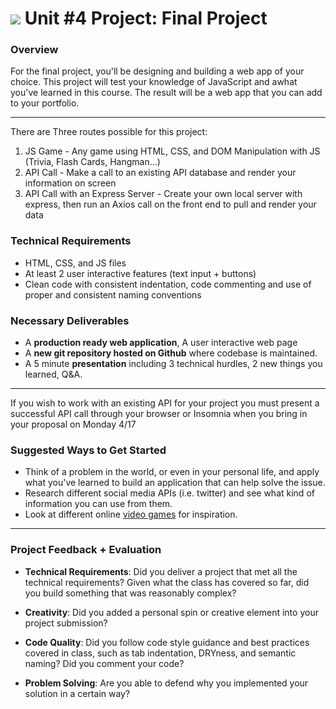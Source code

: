 # ![](https://ga-dash.s3.amazonaws.com/production/assets/logo-9f88ae6c9c3871690e33280fcf557f33.png) Unit #4 Project: Final Project

### Overview

For the final project, you'll be designing and building a web app of your choice. This project will test your knowledge of JavaScript and awhat you've learned in this course. The result will be a web app that you can add to your portfolio.

---

There are Three routes possible for this project:

1) JS Game - Any game using HTML, CSS, and DOM Manipulation with JS (Trivia, Flash Cards, Hangman...)
2) API Call - Make a call to an existing API database and render your information on screen
3) API Call with an Express Server - Create your own local server with express, then run an Axios call on the front end to pull and render your data 

### Technical Requirements

- HTML, CSS, and JS files
- At least 2 user interactive features (text input + buttons) 
- Clean code with consistent indentation, code commenting and use of proper and consistent naming conventions


### Necessary Deliverables

* A **production ready web application**, A user interactive web page
* A  **new git repository hosted on Github** where codebase is maintained.
* A 5 minute **presentation** including 3 technical hurdles, 2 new things you learned, Q&A.

---

If you wish to work with an existing API for your project you must present a successful API call through your browser or Insomnia when you bring in your proposal on Monday 4/17

### Suggested Ways to Get Started

- Think of a problem in the world, or even in your personal life, and apply what you've learned to build an application that can help solve the issue.
- Research different social media APIs (i.e. twitter) and see what kind of information you can use from them.
- Look at different online [video games](http://phaser.io/examples) for inspiration.

---

### Project Feedback + Evaluation

* __Technical Requirements__: Did you deliver a project that met all the technical requirements? Given what the class has covered so far, did you build something that was reasonably complex?

* __Creativity__: Did you added a personal spin or creative element into your project submission?

* __Code Quality__: Did you follow code style guidance and best practices covered in class, such as tab indentation, DRYness, and semantic naming? Did you comment your code?

* __Problem Solving__: Are you able to defend why you implemented your solution in a certain way?

